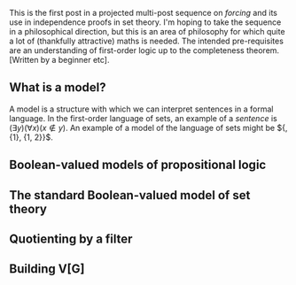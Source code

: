 <script type="text/x-mathjax-config"> MathJax.Hub.Config({ tex2jax: { inlineMath: [['$','$'], ['\\(','\\)']], processEscapes: true } }); </script> <script src="https://cdnjs.cloudflare.com/ajax/libs/mathjax/2.7.0/MathJax.js?config=TeX-AMS-MML_HTMLorMML" type="text/javascript"></script>

This is the first post in a projected multi-post sequence on *forcing* and its use in independence proofs in set theory. I'm hoping to take the sequence in a philosophical direction, but this is an area of philosophy for which quite a lot of (thankfully attractive) maths is needed. The intended pre-requisites are an understanding of first-order logic up to the completeness theorem. [Written by a beginner etc].

## What is a model?

A model is a structure with which we can interpret sentences in a formal language. In the first-order language of sets, an example of a *sentence* is $(\exists y)(\forall x)(x \not \in y)$. An example of a model of the language of sets might be $\{\, \{1\}, \{1, 2\}}$. 

## Boolean-valued models of propositional logic

## The standard Boolean-valued model of set theory

## Quotienting by a filter

## Building V[G]